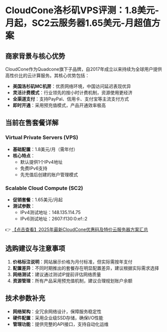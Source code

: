 # CloudCone洛杉矶VPS评测：1.8美元-月起，SC2云服务器1.65美元-月超值方案

## 商家背景与核心优势
CloudCone作为Quadcone旗下子品牌，自2017年成立以来持续为全球用户提供高性价比的云计算服务。其核心优势包括：
- **美国洛杉矶MC机房**：优质网络环境，中国访问延迟表现优异
- **灵活计费模式**：行业领先的按小时计费机制，资源使用更经济
- **全渠道支付**：支持PayPal、信用卡、支付宝等主流支付方式
- **即时开通**：采用预充值模式，产品开通效率极高

## 当前在售套餐详解
### Virtual Private Servers (VPS)
- **基础配置**：1.8美元/月（需年付）
- **核心特点**：
  - 默认提供1个IPv4地址
  - 免费IPv6支持
  - 先充值后创建的账户管理模式

### Scalable Cloud Compute (SC2)
- **促销套餐**：1.65美元/月起
- **测试参数**：
  - IPv4测试地址：148.135.114.75
  - IPv6测试地址：2607:f130:0:ef::2

👉 [【点击查看】2025年最新CloudCone优惠码及特价云服务器方案汇总](https://bit.ly/Cloudcone)

## 选购建议与注意事项
1. **价格标注说明**：网站展示价格为月付标准，但实际需按年支付
2. **配置差异**：不同时期推出的套餐存在明显配置差异，建议根据实际需求选择
3. **网络测试**：建议通过测试IP提前评估网络质量
4. **资源管理**：所有产品采用预充值机制，建议合理规划账户余额

## 技术参数补充
- **网络架构**：全冗余网络设计，保障服务稳定性
- **硬件配置**：采用企业级SSD存储，确保I/O性能
- **管理功能**：提供完整的API接口，支持自动化运维